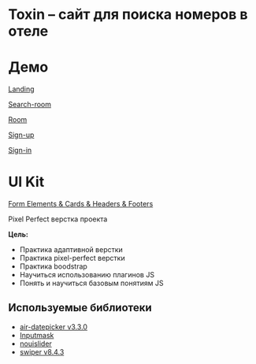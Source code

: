 # Toxin – сайт для поиска номеров в отеле

# Демо

[Landing](https://crashmet.github.io/toxin/landing)

[Search-room](https://crashmet.github.io/toxinsearch-room)

[Room](https://crashmet.github.io/toxin/room)

[Sign-up](https://crashmet.github.io/toxin/sign-up)

[Sign-in](https://crashmet.github.io/toxin/sign-in)

# Ul Kit

[Form Elements & Cards & Headers & Footers](https://crashmet.github.io/toxin/ui-kit)



Pixel Perfect верстка проекта 

**Цель:**
- Практика адаптивной верстки
- Практика pixel-perfect верстки
- Практика boodstrap
- Научиться использованию плагинов JS
- Понять и научиться базовым понятиям JS


## Используемые библиотеки

- [air-datepicker v3.3.0](https://air-datepicker.com/ru)
- [Inputmask](https://github.com/RobinHerbots/Inputmask)
- [nouislider](https://refreshless.com/nouislider/)
- [swiper v8.4.3](https://swiperjs.com)
